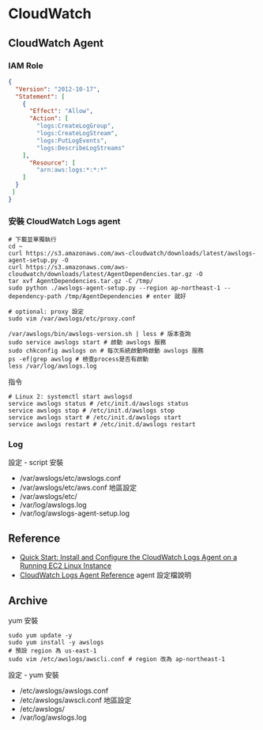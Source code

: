 # CloudWatch

## CloudWatch Agent

### IAM Role

```json
{
  "Version": "2012-10-17",
  "Statement": [
    {
      "Effect": "Allow",
      "Action": [
        "logs:CreateLogGroup",
        "logs:CreateLogStream",
        "logs:PutLogEvents",
        "logs:DescribeLogStreams"
    ],
      "Resource": [
        "arn:aws:logs:*:*:*"
    ]
  }
 ]
}
```

### 安裝 CloudWatch Logs agent

```shell
# 下載並單獨執行
cd ~
curl https://s3.amazonaws.com/aws-cloudwatch/downloads/latest/awslogs-agent-setup.py -O
curl https://s3.amazonaws.com/aws-cloudwatch/downloads/latest/AgentDependencies.tar.gz -O
tar xvf AgentDependencies.tar.gz -C /tmp/
sudo python ./awslogs-agent-setup.py --region ap-northeast-1 --dependency-path /tmp/AgentDependencies # enter 就好

# optional: proxy 設定
sudo vim /var/awslogs/etc/proxy.conf

/var/awslogs/bin/awslogs-version.sh | less # 版本查詢
sudo service awslogs start # 啟動 awslogs 服務
sudo chkconfig awslogs on # 每次系統啟動時啟動 awslogs 服務
ps -ef|grep awslog # 檢查process是否有啟動
less /var/log/awslogs.log
```

指令

```shell
# Linux 2: systemctl start awslogsd
service awslogs status # /etc/init.d/awslogs status
service awslogs stop # /etc/init.d/awslogs stop
service awslogs start # /etc/init.d/awslogs start
service awslogs restart # /etc/init.d/awslogs restart
```

### Log

設定 - script 安裝

- /var/awslogs/etc/awslogs.conf
- /var/awslogs/etc/aws.conf 地區設定
- /var/awslogs/etc/
- /var/log/awslogs.log
- /var/log/awslogs-agent-setup.log

## Reference

- [Quick Start: Install and Configure the CloudWatch Logs Agent on a Running EC2 Linux Instance](https://docs.aws.amazon.com/AmazonCloudWatch/latest/logs/QuickStartEC2Instance.html)
- [CloudWatch Logs Agent Reference](https://docs.aws.amazon.com/AmazonCloudWatch/latest/logs/AgentReference.html) agent 設定檔說明

## Archive

yum 安裝

```shell
sudo yum update -y
sudo yum install -y awslogs
# 預設 region 為 us-east-1
sudo vim /etc/awslogs/awscli.conf # region 改為 ap-northeast-1
```

設定 - yum 安裝

- /etc/awslogs/awslogs.conf
- /etc/awslogs/awscli.conf 地區設定
- /etc/awslogs/
- /var/log/awslogs.log